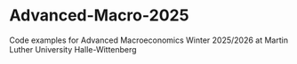 # Advanced-Macro-2025
Code examples for Advanced Macroeconomics Winter 2025/2026 at Martin Luther University Halle-Wittenberg
